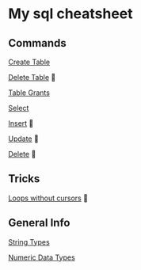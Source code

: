# My sql cheatsheet
## Commands
[Create Table](CreateTable.md)

[Delete Table](DeleteTable.md) :construction_worker:

[Table Grants](TableGrants.md)

[Select](Select.md)

[Insert](Insert.md) :construction_worker:

[Update](Update.md) :construction_worker:

[Delete](Delete.md) :construction_worker:

## Tricks
[Loops without cursors](LoopWithoutCursor.md) :construction_worker:

## General Info
[String Types](StringTypes.md)

[Numeric Data Types](NumericDataTypes.md)
